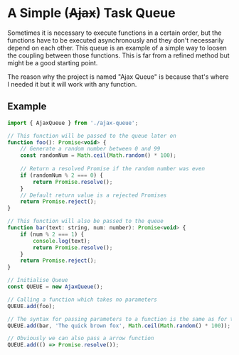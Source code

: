 # A Simple (~~Ajax~~) Task Queue

Sometimes it is necessary to execute functions in a certain order, but the functions have to be executed asynchronously and they don't necessarily depend on each other. This queue is an example of a simple way to loosen the coupling between those functions. This is far from a refined method but might be a good starting point.

The reason why the project is named "Ajax Queue" is because that's where I needed it but it will work with any function.

## Example

```javascript
import { AjaxQueue } from './ajax-queue';

// This function will be passed to the queue later on
function foo(): Promise<void> {
    // Generate a random number between 0 and 99
    const randomNum = Math.ceil(Math.random() * 100);
    
    // Return a resolved Promise if the random number was even
    if (randomNum % 2 === 0) {
        return Promise.resolve();
    }
    // Default return value is a rejected Promises
    return Promise.reject();
}

// This function will also be passed to the queue
function bar(text: string, num: number): Promise<void> {
    if (num % 2 === 1) {
        console.log(text);
        return Promise.resolve();
    }
    return Promise.reject();
}

// Initialise Queue
const QUEUE = new AjaxQueue();

// Calling a function which takes no parameters
QUEUE.add(foo); 

// The syntax for passing parameters to a function is the same as for the setIntervall() method
QUEUE.add(bar, 'The quick brown fox', Math.ceil(Math.random() * 100)); 

// Obviously we can also pass a arrow function
QUEUE.add(() => Promise.resolve());

```
